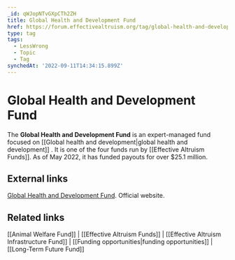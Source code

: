 ```yaml
---
_id: qWJopNTvGXpCTh2ZH
title: Global Health and Development Fund
href: https://forum.effectivealtruism.org/tag/global-health-and-development-fund
type: tag
tags:
  - LessWrong
  - Topic
  - Tag
synchedAt: '2022-09-11T14:34:15.899Z'
---
```

# Global Health and Development Fund

The **Global Health and Development Fund** is an expert-managed fund focused on [[Global health and development|global health and development]] . It is one of the four funds run by [[Effective Altruism Funds]]. As of May 2022, it has funded payouts for over $25.1 million.

External links
--------------

[Global Health and Development Fund](https://funds.effectivealtruism.org/funds/global-development). Official website.

Related links
-------------

[[Animal Welfare Fund]] | [[Effective Altruism Funds]] | [[Effective Altruism Infrastructure Fund]] | [[Funding opportunities|funding opportunities]] | [[Long-Term Future Fund]]